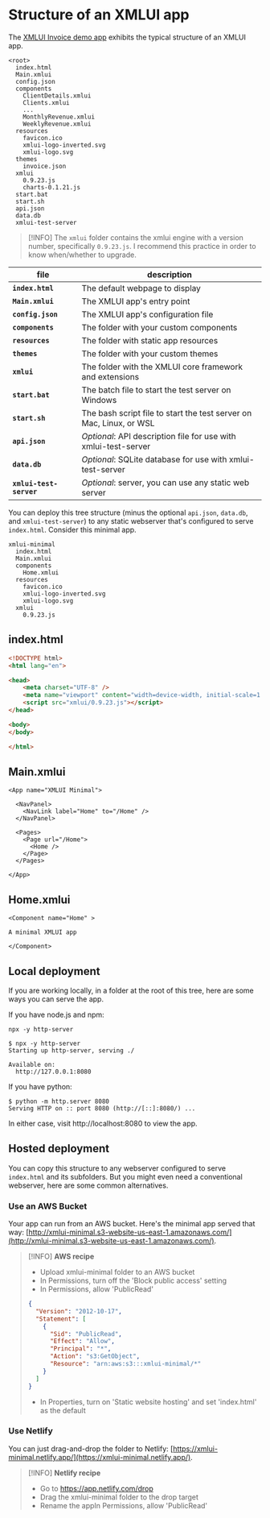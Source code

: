 # Structure of an XMLUI app

The [XMLUI Invoice demo app](https://xmlui.com/#get-started) exhibits the typical structure of an XMLUI app.

```xmlui-tree
<root>
  index.html
  Main.xmlui
  config.json
  components
    ClientDetails.xmlui
    Clients.xmlui
    ...
    MonthlyRevenue.xmlui
    WeeklyRevenue.xmlui
  resources
    favicon.ico
    xmlui-logo-inverted.svg
    xmlui-logo.svg
  themes
    invoice.json
  xmlui
    0.9.23.js
    charts-0.1.21.js
  start.bat
  start.sh
  api.json
  data.db
  xmlui-test-server
```

> [!INFO] The `xmlui` folder contains the xmlui engine with a version number, specifically `0.9.23.js`. I recommend this practice in order to know when/whether to upgrade.


| file| description |
|---|---|
| **`index.html`** | The default webpage to display |
| **`Main.xmlui`** | The XMLUI app's entry point |
| **`config.json`** | The XMLUI app's configuration file |
| **`components`** | The folder with your custom components |
| **`resources`** | The folder with static app resources |
| **`themes`** | The folder with your custom themes |
| **`xmlui`** | The folder with the XMLUI core framework and extensions  |
| **`start.bat`** | The batch file to start the test server on Windows |
| **`start.sh`** | The bash script file to start the test server on Mac, Linux, or WSL |
| **`api.json`** | *Optional*: API description file for use with xmlui-test-server |
| **`data.db`** | *Optional*: SQLite database for use with xmlui-test-server|
| **`xmlui-test-server`** | *Optional*: server, you can use any static web server|


You can deploy this tree structure (minus the optional `api.json`, `data.db`, and `xmlui-test-server`) to any static webserver that's configured to serve `index.html`. Consider this minimal app.

```xmlui-tree
xmlui-minimal
  index.html
  Main.xmlui
  components
    Home.xmlui
  resources
    favicon.ico
    xmlui-logo-inverted.svg
    xmlui-logo.svg
  xmlui
    0.9.23.js
```

## index.html

```html
<!DOCTYPE html>
<html lang="en">

<head>
    <meta charset="UTF-8" />
    <meta name="viewport" content="width=device-width, initial-scale=1.0" />
    <script src="xmlui/0.9.23.js"></script>
</head>

<body>
</body>

</html>
```

## Main.xmlui

```xmlui
<App name="XMLUI Minimal">

  <NavPanel>
    <NavLink label="Home" to="/Home" />
  </NavPanel>

  <Pages>
    <Page url="/Home">
      <Home />
    </Page>
  </Pages>

</App>
```

## Home.xmlui

```xmlui
<Component name="Home" >

A minimal XMLUI app

</Component>
```

## Local deployment

If you are working locally, in a folder at the root of this tree, here are some ways you can serve the app.

If you have node.js and npm:

```
npx -y http-server

$ npx -y http-server
Starting up http-server, serving ./

Available on:
  http://127.0.0.1:8080
```

If you have python:

```
$ python -m http.server 8080
Serving HTTP on :: port 8080 (http://[::]:8080/) ...
```

In either case, visit http://localhost:8080 to view the app.

## Hosted deployment

You can copy this structure to any webserver configured to serve `index.html` and its subfolders. But you might even need a conventional webserver, here are some common alternatives.

### Use an AWS Bucket

Your app can run from an AWS bucket. Here's the minimal app served that way: [http://xmlui-minimal.s3-website-us-east-1.amazonaws.com/](http://xmlui-minimal.s3-website-us-east-1.amazonaws.com/).

> [!INFO] **AWS recipe**
> - Upload xmlui-minimal folder to an AWS bucket
> - In Permissions, turn off the 'Block public access' setting
> - In Permissions, allow 'PublicRead'
> ```json
> {
>   "Version": "2012-10-17",
>   "Statement": [
>     {
>       "Sid": "PublicRead",
>       "Effect": "Allow",
>       "Principal": "*",
>       "Action": "s3:GetObject",
>       "Resource": "arn:aws:s3:::xmlui-minimal/*"
>     }
>   ]
> }
> ```
> - In Properties, turn on 'Static website hosting' and set 'index.html' as the default

### Use Netlify

You can just drag-and-drop the folder to Netlify: [https://xmlui-minimal.netlify.app/](https://xmlui-minimal.netlify.app/).

> [!INFO] **Netlify recipe**
> - Go to <a href="https://app.netlify.com/drop">https://app.netlify.com/drop</a>
> - Drag the xmlui-minimal folder to the drop target
> - Rename the appIn Permissions, allow 'PublicRead'
